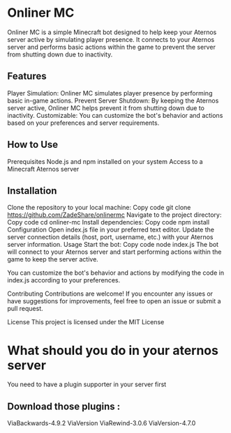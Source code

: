 # Onliner MC
Onliner MC is a simple Minecraft bot designed to help keep your Aternos server active by simulating player presence. It connects to your Aternos server and performs basic actions within the game to prevent the server from shutting down due to inactivity.

## Features
Player Simulation: Onliner MC simulates player presence by performing basic in-game actions.
Prevent Server Shutdown: By keeping the Aternos server active, Onliner MC helps prevent it from shutting down due to inactivity.
Customizable: You can customize the bot's behavior and actions based on your preferences and server requirements.
## How to Use
Prerequisites
Node.js and npm installed on your system
Access to a Minecraft Aternos server
## Installation
Clone the repository to your local machine:
Copy code
git clone https://github.com/ZadeShare/onlinermc
Navigate to the project directory:
Copy code
cd onliner-mc
Install dependencies:
Copy code
npm install
Configuration
Open index.js file in your preferred text editor.
Update the server connection details (host, port, username, etc.) with your Aternos server information.
Usage
Start the bot:
Copy code
node index.js
The bot will connect to your Aternos server and start performing actions within the game to keep the server active.

You can customize the bot's behavior and actions by modifying the code in index.js according to your preferences.

Contributing
Contributions are welcome! If you encounter any issues or have suggestions for improvements, feel free to open an issue or submit a pull request.

License
This project is licensed under the MIT License

# What should you do in your aternos server 
You need to have a plugin supporter in your server first
## Download those plugins :
ViaBackwards-4.9.2
ViaVersion
ViaRewind-3.0.6
ViaVersion-4.7.0

